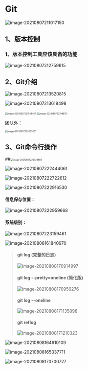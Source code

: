# Git

![image-20210807211017150](Git%E5%AD%A6%E4%B9%A0.assets/image-20210807211017150.png)

## 1、版本控制

### 1、版本控制工具应该具备的功能

![image-20210807212759615](Git%E5%AD%A6%E4%B9%A0.assets/image-20210807212759615.png)

## 2、Git介绍



![image-20210807213520815](Git%E5%AD%A6%E4%B9%A0.assets/image-20210807213520815.png)



![image-20210807213618498](Git%E5%AD%A6%E4%B9%A0.assets/image-20210807213618498.png)

<img src="Git%E5%AD%A6%E4%B9%A0.assets/image-20210807221548457.png" alt="image-20210807221548457" style="zoom:50%;" />

<img src="Git%E5%AD%A6%E4%B9%A0.assets/image-20210807221946151.png" alt="image-20210807221946151" style="zoom:50%;" />

团队外：

<img src="Git%E5%AD%A6%E4%B9%A0.assets/image-20210807222052601.png" alt="image-20210807222052601" style="zoom:50%;" />





## 3、Git命令行操作

##<img src="Git%E5%AD%A6%E4%B9%A0.assets/image-20210807222428865.png" alt="image-20210807222428865" style="zoom:50%;" />

![image-20210807222444061](Git%E5%AD%A6%E4%B9%A0.assets/image-20210807222444061.png)

![image-20210807222722612](Git%E5%AD%A6%E4%B9%A0.assets/image-20210807222722612.png)



![image-20210807222916530](Git%E5%AD%A6%E4%B9%A0.assets/image-20210807222916530.png)

#### 信息保存位置：

![image-20210807222959668](Git%E5%AD%A6%E4%B9%A0.assets/image-20210807222959668.png)

#### 系统级别：

![image-20210807223159461](Git%E5%AD%A6%E4%B9%A0.assets/image-20210807223159461.png)

![image-20210808161840970](Git%E5%AD%A6%E4%B9%A0.assets/image-20210808161840970.png)

> #### git  log (完整的日志)
>
> ![image-20210808170914997](Git%E5%AD%A6%E4%B9%A0.assets/image-20210808170914997.png)
>
> #### git log --pretty=oneline (简化版)
>
> ![image-20210808170956276](Git%E5%AD%A6%E4%B9%A0.assets/image-20210808170956276.png)
>
> #### git log  --oneline 
>
> ![image-20210808171135898](Git%E5%AD%A6%E4%B9%A0.assets/image-20210808171135898.png)
>
> #### git reflog
>
> ![image-20210808171210323](Git%E5%AD%A6%E4%B9%A0.assets/image-20210808171210323.png)



![image-20210808164610109](Git%E5%AD%A6%E4%B9%A0.assets/image-20210808164610109.png) 

![image-20210808165337711](Git%E5%AD%A6%E4%B9%A0.assets/image-20210808165337711.png)

![image-20210808170700727](Git%E5%AD%A6%E4%B9%A0.assets/image-20210808170700727.png)























